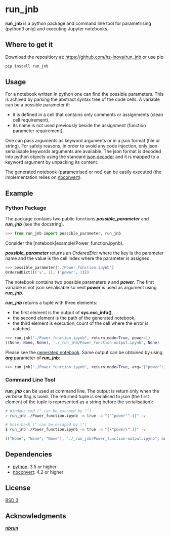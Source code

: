 # run_jnb

**run_jnb** is a python package and command line tool for parametrising (python3 only) and executing Jupyter notebooks.

## Where to get it

Download the repositiory at: https://github.com/hz-inova/run_jnb or use pip
```bash
pip install run_jnb
```

## Usage

For a notebook written in python one can find the possible parameters. This is achived by parsing the abstract syntax tree of the code cells. A variable can be a possible parameter if:
- it is defined in a cell that contains only comments or assignments (clean cell requirement),
- its name is not used previously beside the assignment (function parameter requirement).

One can pass arguments as keyword arguments or in a json format (file or string). For safety reasons, in order to avoid any code injection, only json serialisable keywords arguments are available. The json format is decoded into python objects using the standard [json decoder](https://docs.python.org/3.6/library/json.html#json.JSONDecoder) and it is mapped to a keyword argument by unpacking its content.

The generated notebook (parametrised or not) can be easily executed (the implementation relies on [nbconvert](http://nbconvert.readthedocs.io/en/latest/execute_api.html)).

## Example
### Python Package

The package contains two public functions ***possible_parameter*** and ***run_jnb*** (see the docstring).

```python
>>> from run_jnb import possible_parameter, run_jnb
```
Consider the [notebook]example/Power_function.ipynb).

***possible_parameter*** returns an *OrderedDict* where the key is the parameter name and the value is the cell index where the parameter is assigned.

```python
>>> possible_parameter('./Power_function.ipynb')
OrderedDict([('v', 1), ('power', 3)])
```
The notebook contains two possible parameters ***v*** and ***power***. The first variable is not json serialisable so next ***power*** is used as argument using ***run_jnb***.

***run_jnb*** returns a tuple with three elements:
- the first element is the output of **sys.exc_info()**, 
- the second element is the path of the generated notebook,
- the third element is execution_count of the cell where the error is catched.

```python
>>> run_jnb("./Power_function.ipynb", return_mode=True, power=1)
((None, None, None), './_run_jnb/Power_function-output.ipynb', None)
```
Please see the [generated notebook](example/_run_jnb/Power_function-output.ipynb). Same output can be obtained by using ***arg*** parameter of ***run_jnb***:
```python
>>> run_jnb("./Power_function.ipynb", return_mode=True, arg='{"power":1}')
```

### Command Line Tool
***run_jnb*** can be used at command line. The output is return only when the verbose flag is used. The returned tuple is serialised to json (the first element of the tuple is represented as a string before the serialisation):
```sh
# Windows cmd (" can be escaped by "") 
> run_jnb ./Power_function.ipynb -m true -a "{""power"":1}" -v

# Unix bash (" can be escaped by \")
$ run_jnb ./Power_function.ipynb -m true -a "{\"power\":1}" -v

[["None", "None", "None"], "./_run_jnb/Power_function-output.ipynb", null]
```

## Dependencies
- [python](https://www.python.org): 3.5 or higher
- [nbconvert](http://nbconvert.readthedocs.io): 4.2 or higher

## License
[BSD 3](LICENSE)

## Acknowledgments
[***nbrun***](https://github.com/tritemio/nbrun) 
